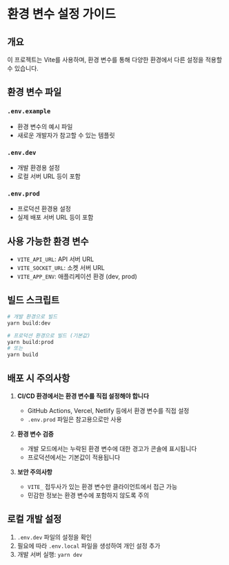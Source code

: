 # 환경 변수 설정 가이드

## 개요

이 프로젝트는 Vite를 사용하며, 환경 변수를 통해 다양한 환경에서 다른 설정을 적용할 수 있습니다.

## 환경 변수 파일

### `.env.example`

- 환경 변수의 예시 파일
- 새로운 개발자가 참고할 수 있는 템플릿

### `.env.dev`

- 개발 환경용 설정
- 로컬 서버 URL 등이 포함

### `.env.prod`

- 프로덕션 환경용 설정
- 실제 배포 서버 URL 등이 포함

## 사용 가능한 환경 변수

- `VITE_API_URL`: API 서버 URL
- `VITE_SOCKET_URL`: 소켓 서버 URL
- `VITE_APP_ENV`: 애플리케이션 환경 (dev, prod)

## 빌드 스크립트

```bash
# 개발 환경으로 빌드
yarn build:dev

# 프로덕션 환경으로 빌드 (기본값)
yarn build:prod
# 또는
yarn build
```

## 배포 시 주의사항

1. **CI/CD 환경에서는 환경 변수를 직접 설정해야 합니다**
   - GitHub Actions, Vercel, Netlify 등에서 환경 변수를 직접 설정
   - `.env.prod` 파일은 참고용으로만 사용

2. **환경 변수 검증**
   - 개발 모드에서는 누락된 환경 변수에 대한 경고가 콘솔에 표시됩니다
   - 프로덕션에서는 기본값이 적용됩니다

3. **보안 주의사항**
   - `VITE_` 접두사가 있는 환경 변수만 클라이언트에서 접근 가능
   - 민감한 정보는 환경 변수에 포함하지 않도록 주의

## 로컬 개발 설정

1. `.env.dev` 파일의 설정을 확인
2. 필요에 따라 `.env.local` 파일을 생성하여 개인 설정 추가
3. 개발 서버 실행: `yarn dev`
